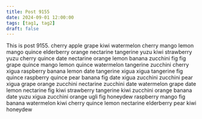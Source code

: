 ```yaml
---
title: Post 9155
date: 2024-09-01 12:00:00
tags: [tag1, tag2]
draft: false
---
```

This is post 9155.
cherry
apple
grape
kiwi
watermelon
cherry
mango
lemon
mango
quince
elderberry
orange
nectarine
tangerine
yuzu
kiwi
strawberry
yuzu
cherry
quince
date
nectarine
orange
lemon
banana
zucchini
fig
fig
grape
quince
mango
lemon
quince
watermelon
tangerine
zucchini
cherry
xigua
raspberry
banana
lemon
date
tangerine
xigua
xigua
tangerine
fig
quince
raspberry
quince
pear
banana
fig
date
xigua
zucchini
zucchini
pear
xigua
grape
orange
zucchini
nectarine
zucchini
date
watermelon
grape
date
lemon
nectarine
fig
kiwi
strawberry
tangerine
kiwi
zucchini
orange
banana
date
yuzu
xigua
zucchini
orange
ugli
fig
honeydew
raspberry
mango
fig
banana
watermelon
kiwi
cherry
quince
lemon
nectarine
elderberry
pear
kiwi
honeydew
